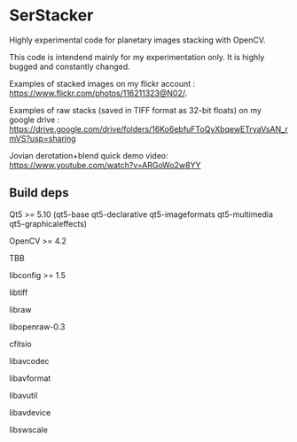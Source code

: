 # SerStacker
Highly experimental code for planetary images stacking with OpenCV.

This code is intendend mainly for my experimentation only.
It is highly bugged and constantly changed. 

Examples of stacked images on my flickr account : 
  https://www.flickr.com/photos/116211323@N02/.

Examples of raw stacks (saved in TIFF format as 32-bit floats) on my google drive : 
  https://drive.google.com/drive/folders/16Ko6ebfuFToQyXbqewETryaVsAN_rmVS?usp=sharing

Jovian derotation+blend quick demo video:
  https://www.youtube.com/watch?v=ARGoWo2w8YY

## Build deps

Qt5 >= 5.10  (qt5-base qt5-declarative qt5-imageformats qt5-multimedia qt5-graphicaleffects)

OpenCV >= 4.2

TBB

libconfig >= 1.5

libtiff

libraw

libopenraw-0.3

cfitsio

libavcodec

libavformat

libavutil

libavdevice

libswscale








